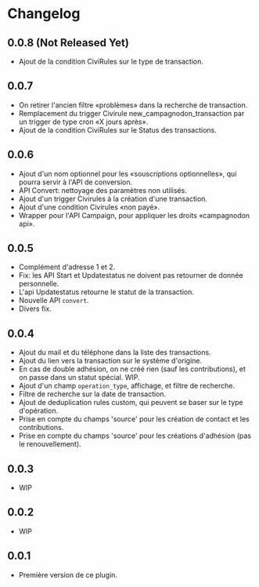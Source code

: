 
# Changelog

## 0.0.8 (Not Released Yet)

* Ajout de la condition CiviRules sur le type de transaction.

## 0.0.7

* On retirer l'ancien filtre «problèmes» dans la recherche de transaction.
* Remplacement du trigger Civirule new_campagnodon_transaction par un trigger de type cron «X jours après».
* Ajout de la condition CiviRules sur le Status des transactions.

## 0.0.6

* Ajout d'un nom optionnel pour les «souscriptions optionnelles», qui pourra servir à l'API de conversion.
* API Convert: nettoyage des paramètres non utilisés.
* Ajout d'un trigger Civirules à la création d'une transaction.
* Ajout d'une condition Civirules «non payé».
* Wrapper pour l'API Campaign, pour appliquer les droits «campagnodon api».

## 0.0.5

* Complément d'adresse 1 et 2.
* Fix: les API Start et Updatestatus ne doivent pas retourner de donnée personnelle.
* L'api Updatestatus retourne le statut de la transaction.
* Nouvelle API `convert`.
* Divers fix.

## 0.0.4

* Ajout du mail et du téléphone dans la liste des transactions.
* Ajout du lien vers la transaction sur le système d'origine.
* En cas de double adhésion, on ne créé rien (sauf les contributions), et on passe dans un statut spécial. WIP.
* Ajout d'un champ `operation_type`, affichage, et filtre de recherche.
* Filtre de recherche sur la date de transaction.
* Ajout de deduplication rules custom, qui peuvent se baser sur le type d'opération.
* Prise en compte du champs 'source' pour les création de contact et les contributions.
* Prise en compte du champs 'source' pour les créations d'adhésion (pas le renouvellement).

## 0.0.3

* WIP

## 0.0.2

* WIP

## 0.0.1

* Première version de ce plugin.
